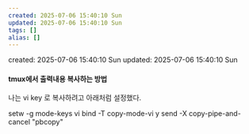 ```yaml
---
created: 2025-07-06 15:40:10 Sun
updated: 2025-07-06 15:40:10 Sun
tags: []
alias: []
---
```


created: 2025-07-06 15:40:10 Sun
updated: 2025-07-06 15:40:10 Sun

#### tmux에서 출력내용 복사하는 방법

나는 vi key 로 복사하려고 아래처럼 설정했다.

setw -g mode-keys vi
bind -T copy-mode-vi y send -X copy-pipe-and-cancel "pbcopy"
